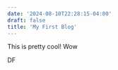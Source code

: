 ```yaml
---
date: '2024-08-10T22:28:15-04:00'
draft: false
title: 'My First Blog'
---
```



This is pretty cool!
Wow

DF